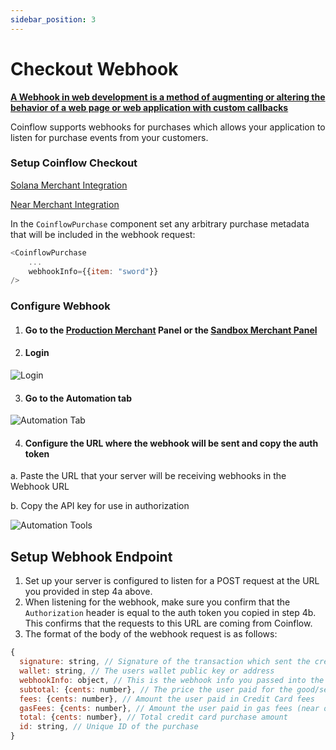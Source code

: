 ```yaml
---
sidebar_position: 3
---
```


# Checkout Webhook

**[A Webhook in web development is a method of augmenting or altering the behavior of a web page or web application with custom callbacks](https://en.wikipedia.org/wiki/Webhook)**

Coinflow supports webhooks for purchases which allows your application to listen for purchase events from your customers.

### Setup Coinflow Checkout
[Solana Merchant Integration](https://coinflow.notion.site/Solana-Merchant-Integration-2e031a4a7ec847619b2891bfbb8a9d5c)

[Near Merchant Integration](https://coinflow.notion.site/Near-Merchant-Integration-f27a48fc2a7c41c295925a03198db40f)

In the `CoinflowPurchase` component set any arbitrary purchase metadata that will be included in the webhook request:
```javascript
<CoinflowPurchase
	...
	webhookInfo={{item: "sword"}}
/>
```
### Configure Webhook

1. #### Go to the [Production Merchant](https://merchant.coinflow.cash/) Panel or the [Sandbox Merchant Panel](https://sandbox-merchant.coinflow.cash/)
2. #### Login

![Login](/img/docs/chekout-webhook/login.png)

3. #### Go to the Automation tab

![Automation Tab](/img/docs/chekout-webhook/automation_tab.png)

4. #### Configure the URL where the webhook will be sent and copy the auth token

  a. Paste the URL that your server will be receiving webhooks in the Webhook URL

  b. Copy the API key for use in authorization

![Automation Tools](/img/docs/chekout-webhook/automation_tools.png)


## Setup Webhook Endpoint

1. Set up your server is configured to listen for a POST request at the URL you provided in step 4a above.
2. When listening for the webhook, make sure you confirm that the `Authorization` header is equal to the auth token you copied in step 4b. This confirms that the requests to this URL are  coming from Coinflow.
3. The format of the body of the webhook request is as follows:

```javascript
{
  signature: string, // Signature of the transaction which sent the credits to the user
  wallet: string, // The users wallet public key or address
  webhookInfo: object, // This is the webhook info you passed into the Coinflow Purchase component
  subtotal: {cents: number}, // The price the user paid for the good/service
  fees: {cents: number}, // Amount the user paid in Credit Card fees
  gasFees: {cents: number}, // Amount the user paid in gas fees (near only)
  total: {cents: number}, // Total credit card purchase amount
  id: string, // Unique ID of the purchase
}
```
